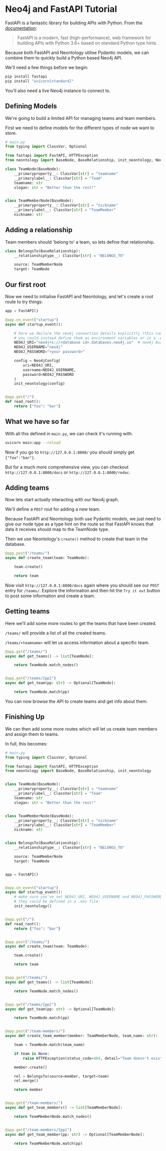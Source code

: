 # Neo4j and FastAPI Tutorial

FastAPI is a fantastic library for building APIs with Python. From the [documentation](https://fastapi.tiangolo.com/):

> FastAPI is a modern, fast (high-performance), web framework for building APIs with Python 3.6+ based on standard Python type hints.

Because both FastAPI and Neontology utilise Pydantic models, we can combine them to quickly build a Python based Neo4j API.

We'll need a few things before we begin:

```bash
pip install fastapi
pip install "uvicorn[standard]"
```

You'll also need a live Neo4j instance to connect to.

## Defining Models

We're going to build a limited API for managing teams and team members.

First we need to define models for the different types of node we want to store.

```python
# main.py
from typing import ClassVar, Optional

from fastapi import FastAPI, HTTPException
from neontology import BaseNode, BaseRelationship, init_neontology, Neo4jConfig

class TeamNode(BaseNode):
    __primaryproperty__: ClassVar[str] = "teamname"
    __primarylabel__: ClassVar[str] = "Team"
    teamname: str
    slogan: str = "Better than the rest!"


class TeamMemberNode(BaseNode):
    __primaryproperty__: ClassVar[str] = "nickname"
    __primarylabel__: ClassVar[str] = "TeamMember"
    nickname: str
```

## Adding a relationship

Team members should 'belong to' a team, so lets define that relationship.

```python
class BelongsTo(BaseRelationship):
    __relationshiptype__: ClassVar[str] = "BELONGS_TO"

    source: TeamMemberNode
    target: TeamNode
```

## Our first root

Now we need to initialise FastAPI and Neontology, and let's create a root route to try things:

```python
app = FastAPI()

@app.on_event("startup")
async def startup_event():

    # here we declare the neo4j connection details explicitly (this can be bad for security)
    # you could instead define them as environment variables or in a .env file
    NEO4J_URI="neo4j+s://<database id>.databases.neo4j.io"  # neo4j Aura example
    NEO4J_USERNAME="neo4j"
    NEO4J_PASSWORD="<your password>"

    config = Neo4jConfig(
        uri=NEO4J_URI, 
        username=NEO4J_USERNAME,
        password=NEO4J_PASSWORD
    )
    init_neontology(config)  


@app.get("/")
def read_root():
    return {"foo": "bar"}
```

## What we have so far

With all this defined in `main.py`, we can check it's running with:

```bash
uvicorn main:app --reload
```

Now if you go to `http://127.0.0.1:8000/` you should simply get `{"foo":"bar"}`.

But for a much more comprehensive view, you can checkout `http://127.0.0.1:8000/docs` or `http://127.0.0.1:8000/redoc`.

## Adding teams

Now lets start actually interacting with our Neo4j graph.

We'll define a `POST` rout for adding a new team.

Because FastAPI and Neontology both use Pydantic models, we just need to give our node type as a type hint on the route so that FastAPI knows that data it receives should map to the TeamNode type.

Then we use Neontology's `create()` method to create that team in the database.

```python
@app.post("/teams/")
async def create_team(team: TeamNode):

    team.create()

    return team
```

Now visit `http://127.0.0.1:8000/docs` again where you should see our `POST` entry for `/teams/`. Explore the information and then hit the `Try it out` button to post some information and create a team.

## Getting teams

Here we'll add some more routes to get the teams that have been created.

`/teams/` will provide a list of all the created teams.

`/teams/<teamname>` will let us access information about a specific team.

```python
@app.get("/teams/")
async def get_teams() -> list[TeamNode]:

    return TeamNode.match_nodes()


@app.get("/teams/{pp}")
async def get_team(pp: str) -> Optional[TeamNode]:

    return TeamNode.match(pp)

```

You can now browse the API to create teams and get info about them.

## Finishing Up

We can then add some more routes which will let us create team members and assign them to teams.

In full, this becomes:

```python
# main.py
from typing import ClassVar, Optional

from fastapi import FastAPI, HTTPException
from neontology import BaseNode, BaseRelationship, init_neontology


class TeamNode(BaseNode):
    __primaryproperty__: ClassVar[str] = "teamname"
    __primarylabel__: ClassVar[str] = "Team"
    teamname: str
    slogan: str = "Better than the rest!"


class TeamMemberNode(BaseNode):
    __primaryproperty__: ClassVar[str] = "nickname"
    __primarylabel__: ClassVar[str] = "TeamMember"
    nickname: str


class BelongsTo(BaseRelationship):
    __relationshiptype__: ClassVar[str] = "BELONGS_TO"

    source: TeamMemberNode
    target: TeamNode


app = FastAPI()


@app.on_event("startup")
async def startup_event():
    # make sure you've set NEO4J_URI, NEO4J_USERNAME and NEO4J_PASSWORD environment variables
    # they could be defined in a .env file
    init_neontology()


@app.get("/")
def read_root():
    return {"foo": "bar"}


@app.post("/teams/")
async def create_team(team: TeamNode):

    team.create()

    return team


@app.get("/teams/")
async def get_teams() -> list[TeamNode]:

    return TeamNode.match_nodes()


@app.get("/teams/{pp}")
async def get_team(pp: str) -> Optional[TeamNode]:

    return TeamNode.match(pp)


@app.post("/team-members/")
async def create_team_member(member: TeamMemberNode, team_name: str):

    team = TeamNode.match(team_name)

    if team is None:
        raise HTTPException(status_code=404, detail="Team doesn't exist")

    member.create()

    rel = BelongsTo(source=member, target=team)
    rel.merge()

    return member


@app.get("/team-members/")
async def get_team_members() -> list[TeamMemberNode]:

    return TeamMemberNode.match_nodes()


@app.get("/team-members/{pp}")
async def get_team_member(pp: str) -> Optional[TeamMemberNode]:

    return TeamMemberNode.match(pp)
```
